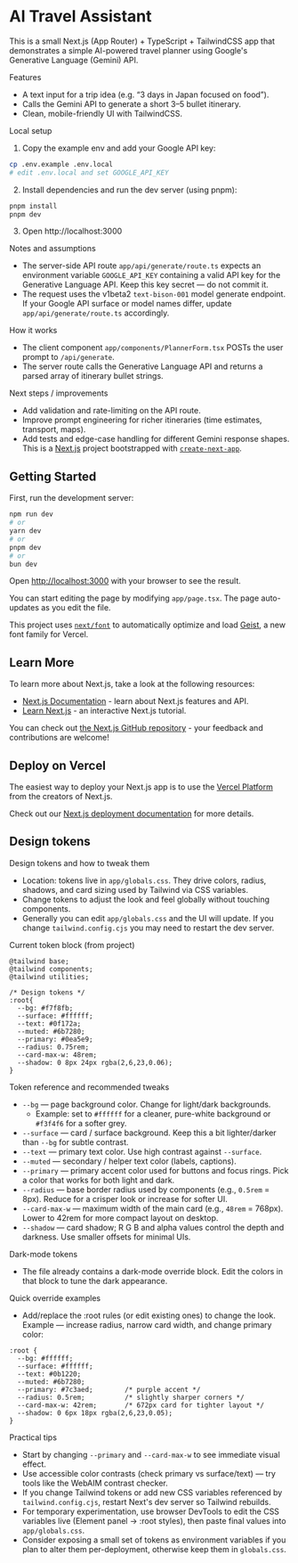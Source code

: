 # AI Travel Assistant

This is a small Next.js (App Router) + TypeScript + TailwindCSS app that demonstrates a simple AI-powered travel planner using Google's Generative Language (Gemini) API.

Features

- A text input for a trip idea (e.g. “3 days in Japan focused on food”).
- Calls the Gemini API to generate a short 3–5 bullet itinerary.
- Clean, mobile-friendly UI with TailwindCSS.

Local setup

1. Copy the example env and add your Google API key:

```bash
cp .env.example .env.local
# edit .env.local and set GOOGLE_API_KEY
```

2. Install dependencies and run the dev server (using pnpm):

```bash
pnpm install
pnpm dev
```

3. Open http://localhost:3000

Notes and assumptions

- The server-side API route `app/api/generate/route.ts` expects an environment variable `GOOGLE_API_KEY` containing a valid API key for the Generative Language API. Keep this key secret — do not commit it.
- The request uses the v1beta2 `text-bison-001` model generate endpoint. If your Google API surface or model names differ, update `app/api/generate/route.ts` accordingly.

How it works

- The client component `app/components/PlannerForm.tsx` POSTs the user prompt to `/api/generate`.
- The server route calls the Generative Language API and returns a parsed array of itinerary bullet strings.

Next steps / improvements

- Add validation and rate-limiting on the API route.
- Improve prompt engineering for richer itineraries (time estimates, transport, maps).
- Add tests and edge-case handling for different Gemini response shapes.
  This is a [Next.js](https://nextjs.org) project bootstrapped with [`create-next-app`](https://nextjs.org/docs/app/api-reference/cli/create-next-app).

## Getting Started

First, run the development server:

```bash
npm run dev
# or
yarn dev
# or
pnpm dev
# or
bun dev
```

Open [http://localhost:3000](http://localhost:3000) with your browser to see the result.

You can start editing the page by modifying `app/page.tsx`. The page auto-updates as you edit the file.

This project uses [`next/font`](https://nextjs.org/docs/app/building-your-application/optimizing/fonts) to automatically optimize and load [Geist](https://vercel.com/font), a new font family for Vercel.

## Learn More

To learn more about Next.js, take a look at the following resources:

- [Next.js Documentation](https://nextjs.org/docs) - learn about Next.js features and API.
- [Learn Next.js](https://nextjs.org/learn) - an interactive Next.js tutorial.

You can check out [the Next.js GitHub repository](https://github.com/vercel/next.js) - your feedback and contributions are welcome!

## Deploy on Vercel

The easiest way to deploy your Next.js app is to use the [Vercel Platform](https://vercel.com/new?utm_medium=default-template&filter=next.js&utm_source=create-next-app&utm_campaign=create-next-app-readme) from the creators of Next.js.

Check out our [Next.js deployment documentation](https://nextjs.org/docs/app/building-your-application/deploying) for more details.

## Design tokens
Design tokens and how to tweak them
- Location: tokens live in `app/globals.css`. They drive colors, radius, shadows, and card sizing used by Tailwind via CSS variables.
- Change tokens to adjust the look and feel globally without touching components.
- Generally you can edit `app/globals.css` and the UI will update. If you change `tailwind.config.cjs` you may need to restart the dev server.

Current token block (from project)
```ai-travel-assistant/app/globals.css#L1-40
@tailwind base;
@tailwind components;
@tailwind utilities;

/* Design tokens */
:root{
  --bg: #f7f8fb;
  --surface: #ffffff;
  --text: #0f172a;
  --muted: #6b7280;
  --primary: #0ea5e9;
  --radius: 0.75rem;
  --card-max-w: 48rem;
  --shadow: 0 8px 24px rgba(2,6,23,0.06);
}
```

Token reference and recommended tweaks
- `--bg` — page background color. Change for light/dark backgrounds.
  - Example: set to `#ffffff` for a cleaner, pure-white background or `#f3f4f6` for a softer grey.
- `--surface` — card / surface background. Keep this a bit lighter/darker than `--bg` for subtle contrast.
- `--text` — primary text color. Use high contrast against `--surface`.
- `--muted` — secondary / helper text color (labels, captions).
- `--primary` — primary accent color used for buttons and focus rings. Pick a color that works for both light and dark.
- `--radius` — base border radius used by components (e.g., `0.5rem` = 8px). Reduce for a crisper look or increase for softer UI.
- `--card-max-w` — maximum width of the main card (e.g., `48rem` = 768px). Lower to 42rem for more compact layout on desktop.
- `--shadow` — card shadow; R G B and alpha values control the depth and darkness. Use smaller offsets for minimal UIs.

Dark-mode tokens
- The file already contains a dark-mode override block. Edit the colors in that block to tune the dark appearance.

Quick override examples
- Add/replace the :root rules (or edit existing ones) to change the look. Example — increase radius, narrow card width, and change primary color:

```/dev/null/example.css#L1-20
:root {
  --bg: #ffffff;
  --surface: #ffffff;
  --text: #0b1220;
  --muted: #6b7280;
  --primary: #7c3aed;        /* purple accent */
  --radius: 0.5rem;          /* slightly sharper corners */
  --card-max-w: 42rem;       /* 672px card for tighter layout */
  --shadow: 0 6px 18px rgba(2,6,23,0.05);
}
```

Practical tips
- Start by changing `--primary` and `--card-max-w` to see immediate visual effect.
- Use accessible color contrasts (check primary vs surface/text) — try tools like the WebAIM contrast checker.
- If you change Tailwind tokens or add new CSS variables referenced by `tailwind.config.cjs`, restart Next's dev server so Tailwind rebuilds.
- For temporary experimentation, use browser DevTools to edit the CSS variables live (Element panel -> :root styles), then paste final values into `app/globals.css`.
- Consider exposing a small set of tokens as environment variables if you plan to alter them per-deployment, otherwise keep them in `globals.css`.
